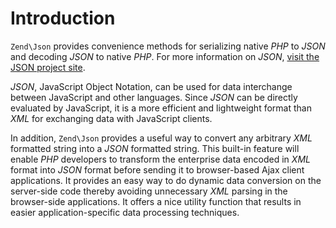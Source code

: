 # Introduction

`Zend\Json` provides convenience methods for serializing native *PHP* to *JSON* and decoding *JSON*
to native *PHP*. For more information on *JSON*, [visit the JSON project
site](http://www.json.org/).

*JSON*, JavaScript Object Notation, can be used for data interchange between JavaScript and other
languages. Since *JSON* can be directly evaluated by JavaScript, it is a more efficient and
lightweight format than *XML* for exchanging data with JavaScript clients.

In addition, `Zend\Json` provides a useful way to convert any arbitrary *XML* formatted string into
a *JSON* formatted string. This built-in feature will enable *PHP* developers to transform the
enterprise data encoded in *XML* format into *JSON* format before sending it to browser-based Ajax
client applications. It provides an easy way to do dynamic data conversion on the server-side code
thereby avoiding unnecessary *XML* parsing in the browser-side applications. It offers a nice
utility function that results in easier application-specific data processing techniques.
